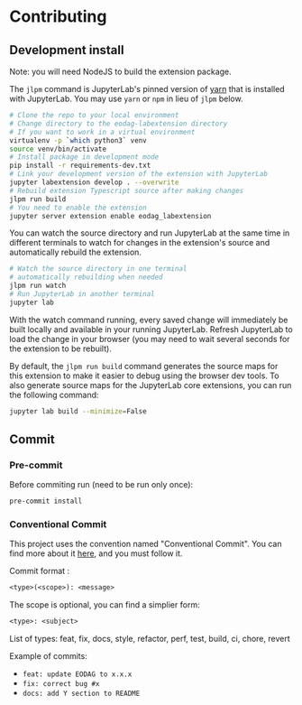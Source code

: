 # Contributing

## Development install

Note: you will need NodeJS to build the extension package.

The `jlpm` command is JupyterLab's pinned version of
[yarn](https://yarnpkg.com/) that is installed with JupyterLab. You may use
`yarn` or `npm` in lieu of `jlpm` below.

```bash
# Clone the repo to your local environment
# Change directory to the eodag-labextension directory
# If you want to work in a virtual environment
virtualenv -p `which python3` venv
source venv/bin/activate
# Install package in development mode
pip install -r requirements-dev.txt
# Link your development version of the extension with JupyterLab
jupyter labextension develop . --overwrite
# Rebuild extension Typescript source after making changes
jlpm run build
# You need to enable the extension
jupyter server extension enable eodag_labextension
```

You can watch the source directory and run JupyterLab at the same time in
different terminals to watch for changes in the extension's source and
automatically rebuild the extension.

```bash
# Watch the source directory in one terminal
# automatically rebuilding when needed
jlpm run watch
# Run JupyterLab in another terminal
jupyter lab
```

With the watch command running, every saved change will immediately be built
locally and available in your running JupyterLab. Refresh JupyterLab to load
the change in your browser (you may need to wait several seconds for the
extension to be rebuilt).

By default, the `jlpm run build` command generates the source maps for this
extension to make it easier to debug using the browser dev tools. To also
generate source maps for the JupyterLab core extensions, you can run the
following command:

```bash
jupyter lab build --minimize=False
```

## Commit

### Pre-commit

Before commiting run (need to be run only once):

```bash
pre-commit install
```

### Conventional Commit

This project uses the convention named "Conventional Commit". You can find more about it
[here](https://www.conventionalcommits.org/en/v1.0.0/), and you must follow it.

Commit format :

```txt
<type>(<scope>): <message>
```

The scope is optional, you can find a simplier form:

```txt
<type>: <subject>
```

List of types: feat, fix, docs, style, refactor, perf, test, build, ci, chore, revert

Example of commits:

- `feat: update EODAG to x.x.x`
- `fix: correct bug #x`
- `docs: add Y section to README`
